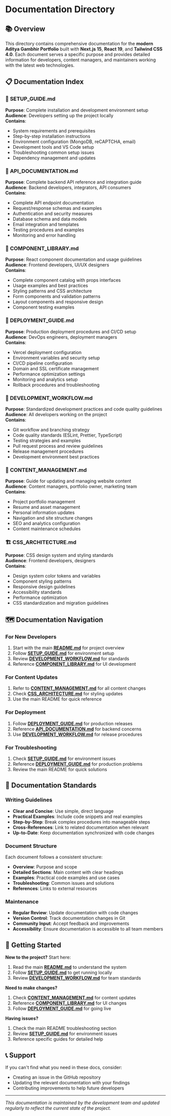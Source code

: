 # Documentation Directory

## 📚 Overview

This directory contains comprehensive documentation for the **modern Aditya Gambhir Portfolio** built with **Next.js 15**, **React 19**, and **Tailwind CSS 4.0**. Each document serves a specific purpose and provides detailed information for developers, content managers, and maintainers working with the latest web technologies.

## 📋 Documentation Index

### 🚀 **SETUP_GUIDE.md**

**Purpose**: Complete installation and development environment setup  
**Audience**: Developers setting up the project locally  
**Contains**:

- System requirements and prerequisites
- Step-by-step installation instructions
- Environment configuration (MongoDB, reCAPTCHA, email)
- Development tools and VS Code setup
- Troubleshooting common setup issues
- Dependency management and updates

### 🔗 **API_DOCUMENTATION.md**

**Purpose**: Complete backend API reference and integration guide  
**Audience**: Backend developers, integrators, API consumers  
**Contains**:

- Complete API endpoint documentation
- Request/response schemas and examples
- Authentication and security measures
- Database schema and data models
- Email integration and templates
- Testing procedures and examples
- Monitoring and error handling

### 🎨 **COMPONENT_LIBRARY.md**

**Purpose**: React component documentation and usage guidelines  
**Audience**: Frontend developers, UI/UX designers  
**Contains**:

- Complete component catalog with props interfaces
- Usage examples and best practices
- Styling patterns and CSS architecture
- Form components and validation patterns
- Layout components and responsive design
- Component testing examples

### 🚢 **DEPLOYMENT_GUIDE.md**

**Purpose**: Production deployment procedures and CI/CD setup  
**Audience**: DevOps engineers, deployment managers  
**Contains**:

- Vercel deployment configuration
- Environment variables and security setup
- CI/CD pipeline configuration
- Domain and SSL certificate management
- Performance optimization settings
- Monitoring and analytics setup
- Rollback procedures and troubleshooting

### 🔄 **DEVELOPMENT_WORKFLOW.md**

**Purpose**: Standardized development practices and code quality guidelines  
**Audience**: All developers working on the project  
**Contains**:

- Git workflow and branching strategy
- Code quality standards (ESLint, Prettier, TypeScript)
- Testing strategies and examples
- Pull request process and review guidelines
- Release management procedures
- Development environment best practices

### 📝 **CONTENT_MANAGEMENT.md**

**Purpose**: Guide for updating and managing website content  
**Audience**: Content managers, portfolio owner, marketing team  
**Contains**:

- Project portfolio management
- Resume and asset management
- Personal information updates
- Navigation and site structure changes
- SEO and analytics configuration
- Content maintenance schedules

### 🏗️ **CSS_ARCHITECTURE.md**

**Purpose**: CSS design system and styling standards  
**Audience**: Frontend developers, designers  
**Contains**:

- Design system color tokens and variables
- Component styling patterns
- Responsive design guidelines
- Accessibility standards
- Performance optimization
- CSS standardization and migration guidelines

## 🗺️ Documentation Navigation

### For New Developers

1. Start with the main [**README.md**](../README.md) for project overview
2. Follow [**SETUP_GUIDE.md**](./SETUP_GUIDE.md) for environment setup
3. Review [**DEVELOPMENT_WORKFLOW.md**](./DEVELOPMENT_WORKFLOW.md) for standards
4. Reference [**COMPONENT_LIBRARY.md**](./COMPONENT_LIBRARY.md) for UI development

### For Content Updates

1. Refer to [**CONTENT_MANAGEMENT.md**](./CONTENT_MANAGEMENT.md) for all content changes
2. Check [**CSS_ARCHITECTURE.md**](./CSS_ARCHITECTURE.md) for styling updates
3. Use the main README for quick reference

### For Deployment

1. Follow [**DEPLOYMENT_GUIDE.md**](./DEPLOYMENT_GUIDE.md) for production releases
2. Reference [**API_DOCUMENTATION.md**](./API_DOCUMENTATION.md) for backend concerns
3. Use [**DEVELOPMENT_WORKFLOW.md**](./DEVELOPMENT_WORKFLOW.md) for release procedures

### For Troubleshooting

1. Check [**SETUP_GUIDE.md**](./SETUP_GUIDE.md) for environment issues
2. Reference [**DEPLOYMENT_GUIDE.md**](./DEPLOYMENT_GUIDE.md) for production problems
3. Review the main README for quick solutions

## 📖 Documentation Standards

### Writing Guidelines

- **Clear and Concise**: Use simple, direct language
- **Practical Examples**: Include code snippets and real examples
- **Step-by-Step**: Break complex procedures into manageable steps
- **Cross-References**: Link to related documentation when relevant
- **Up-to-Date**: Keep documentation synchronized with code changes

### Document Structure

Each document follows a consistent structure:

- **Overview**: Purpose and scope
- **Detailed Sections**: Main content with clear headings
- **Examples**: Practical code examples and use cases
- **Troubleshooting**: Common issues and solutions
- **References**: Links to external resources

### Maintenance

- **Regular Review**: Update documentation with code changes
- **Version Control**: Track documentation changes in Git
- **Community Input**: Accept feedback and improvements
- **Accessibility**: Ensure documentation is accessible to all team members

## 🎯 Getting Started

**New to the project?** Start here:

1. Read the main [**README.md**](../README.md) to understand the system
2. Follow [**SETUP_GUIDE.md**](./SETUP_GUIDE.md) to get running locally
3. Review [**DEVELOPMENT_WORKFLOW.md**](./DEVELOPMENT_WORKFLOW.md) for team standards

**Need to make changes?**

1. Check [**CONTENT_MANAGEMENT.md**](./CONTENT_MANAGEMENT.md) for content updates
2. Reference [**COMPONENT_LIBRARY.md**](./COMPONENT_LIBRARY.md) for UI changes
3. Follow [**DEPLOYMENT_GUIDE.md**](./DEPLOYMENT_GUIDE.md) for going live

**Having issues?**

1. Check the main README troubleshooting section
2. Review [**SETUP_GUIDE.md**](./SETUP_GUIDE.md) for environment issues
3. Reference specific guides for detailed help

## 📞 Support

If you can't find what you need in these docs, consider:

- Creating an issue in the GitHub repository
- Updating the relevant documentation with your findings
- Contributing improvements to help future developers

---

_This documentation is maintained by the development team and updated regularly to reflect the current state of the project._
